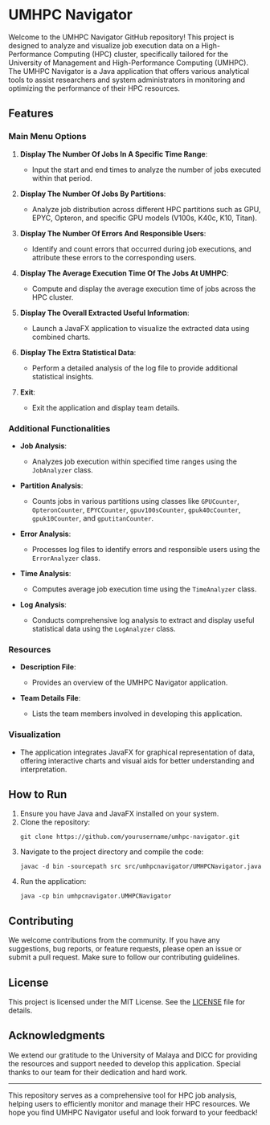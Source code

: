 # UMHPC Navigator

Welcome to the UMHPC Navigator GitHub repository! This project is designed to analyze and visualize job execution data on a High-Performance Computing (HPC) cluster, specifically tailored for the University of Management and High-Performance Computing (UMHPC). The UMHPC Navigator is a Java application that offers various analytical tools to assist researchers and system administrators in monitoring and optimizing the performance of their HPC resources.

## Features

### Main Menu Options
1. **Display The Number Of Jobs In A Specific Time Range**:
   - Input the start and end times to analyze the number of jobs executed within that period.
   
2. **Display The Number Of Jobs By Partitions**:
   - Analyze job distribution across different HPC partitions such as GPU, EPYC, Opteron, and specific GPU models (V100s, K40c, K10, Titan).

3. **Display The Number Of Errors And Responsible Users**:
   - Identify and count errors that occurred during job executions, and attribute these errors to the corresponding users.

4. **Display The Average Execution Time Of The Jobs At UMHPC**:
   - Compute and display the average execution time of jobs across the HPC cluster.

5. **Display The Overall Extracted Useful Information**:
   - Launch a JavaFX application to visualize the extracted data using combined charts.

6. **Display The Extra Statistical Data**:
   - Perform a detailed analysis of the log file to provide additional statistical insights.

7. **Exit**:
   - Exit the application and display team details.

### Additional Functionalities
- **Job Analysis**:
  - Analyzes job execution within specified time ranges using the `JobAnalyzer` class.
  
- **Partition Analysis**:
  - Counts jobs in various partitions using classes like `GPUCounter`, `OpteronCounter`, `EPYCCounter`, `gpuv100sCounter`, `gpuk40cCounter`, `gpuk10Counter`, and `gputitanCounter`.

- **Error Analysis**:
  - Processes log files to identify errors and responsible users using the `ErrorAnalyzer` class.

- **Time Analysis**:
  - Computes average job execution time using the `TimeAnalyzer` class.

- **Log Analysis**:
  - Conducts comprehensive log analysis to extract and display useful statistical data using the `LogAnalyzer` class.

### Resources
- **Description File**:
  - Provides an overview of the UMHPC Navigator application.

- **Team Details File**:
  - Lists the team members involved in developing this application.

### Visualization
- The application integrates JavaFX for graphical representation of data, offering interactive charts and visual aids for better understanding and interpretation.

## How to Run
1. Ensure you have Java and JavaFX installed on your system.
2. Clone the repository:
   ```
   git clone https://github.com/yourusername/umhpc-navigator.git
   ```
3. Navigate to the project directory and compile the code:
   ```
   javac -d bin -sourcepath src src/umhpcnavigator/UMHPCNavigator.java
   ```
4. Run the application:
   ```
   java -cp bin umhpcnavigator.UMHPCNavigator
   ```

## Contributing
We welcome contributions from the community. If you have any suggestions, bug reports, or feature requests, please open an issue or submit a pull request. Make sure to follow our contributing guidelines.

## License
This project is licensed under the MIT License. See the [LICENSE](LICENSE) file for details.

## Acknowledgments
We extend our gratitude to the University of Malaya and DICC for providing the resources and support needed to develop this application. Special thanks to our team for their dedication and hard work.

---

This repository serves as a comprehensive tool for HPC job analysis, helping users to efficiently monitor and manage their HPC resources. We hope you find UMHPC Navigator useful and look forward to your feedback!
